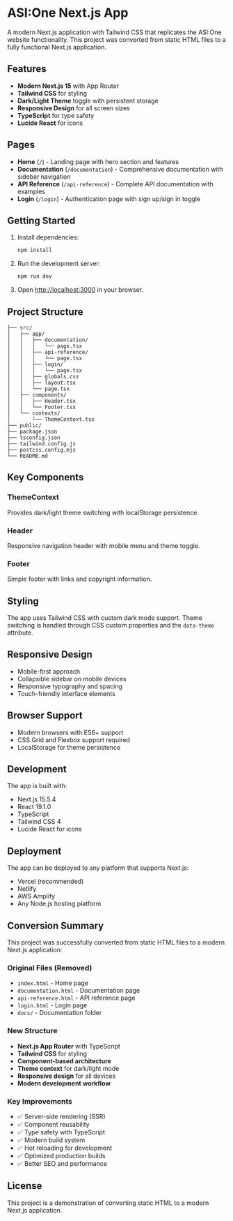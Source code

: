 # ASI:One Next.js App

A modern Next.js application with Tailwind CSS that replicates the ASI:One website functionality. This project was converted from static HTML files to a fully functional Next.js application.

## Features

- **Modern Next.js 15** with App Router
- **Tailwind CSS** for styling
- **Dark/Light Theme** toggle with persistent storage
- **Responsive Design** for all screen sizes
- **TypeScript** for type safety
- **Lucide React** for icons

## Pages

- **Home** (`/`) - Landing page with hero section and features
- **Documentation** (`/documentation`) - Comprehensive documentation with sidebar navigation
- **API Reference** (`/api-reference`) - Complete API documentation with examples
- **Login** (`/login`) - Authentication page with sign up/sign in toggle

## Getting Started

1. Install dependencies:
   ```bash
   npm install
   ```

2. Run the development server:
   ```bash
   npm run dev
   ```

3. Open [http://localhost:3000](http://localhost:3000) in your browser.

## Project Structure

```
├── src/
│   ├── app/
│   │   ├── documentation/
│   │   │   └── page.tsx
│   │   ├── api-reference/
│   │   │   └── page.tsx
│   │   ├── login/
│   │   │   └── page.tsx
│   │   ├── globals.css
│   │   ├── layout.tsx
│   │   └── page.tsx
│   ├── components/
│   │   ├── Header.tsx
│   │   └── Footer.tsx
│   └── contexts/
│       └── ThemeContext.tsx
├── public/
├── package.json
├── tsconfig.json
├── tailwind.config.js
├── postcss.config.mjs
└── README.md
```

## Key Components

### ThemeContext
Provides dark/light theme switching with localStorage persistence.

### Header
Responsive navigation header with mobile menu and theme toggle.

### Footer
Simple footer with links and copyright information.

## Styling

The app uses Tailwind CSS with custom dark mode support. Theme switching is handled through CSS custom properties and the `data-theme` attribute.

## Responsive Design

- Mobile-first approach
- Collapsible sidebar on mobile devices
- Responsive typography and spacing
- Touch-friendly interface elements

## Browser Support

- Modern browsers with ES6+ support
- CSS Grid and Flexbox support required
- LocalStorage for theme persistence

## Development

The app is built with:
- Next.js 15.5.4
- React 19.1.0
- TypeScript
- Tailwind CSS 4
- Lucide React for icons

## Deployment

The app can be deployed to any platform that supports Next.js:
- Vercel (recommended)
- Netlify
- AWS Amplify
- Any Node.js hosting platform

## Conversion Summary

This project was successfully converted from static HTML files to a modern Next.js application:

### Original Files (Removed)
- `index.html` - Home page
- `documentation.html` - Documentation page  
- `api-reference.html` - API reference page
- `login.html` - Login page
- `docs/` - Documentation folder

### New Structure
- **Next.js App Router** with TypeScript
- **Tailwind CSS** for styling
- **Component-based architecture**
- **Theme context** for dark/light mode
- **Responsive design** for all devices
- **Modern development workflow**

### Key Improvements
- ✅ Server-side rendering (SSR)
- ✅ Component reusability
- ✅ Type safety with TypeScript
- ✅ Modern build system
- ✅ Hot reloading for development
- ✅ Optimized production builds
- ✅ Better SEO and performance

## License

This project is a demonstration of converting static HTML to a modern Next.js application.